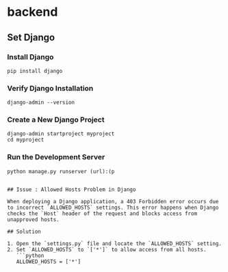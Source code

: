# backend

## Set Django 

### Install Django
```
pip install django
```
### Verify Django Installation
```
django-admin --version
```

### Create a New Django Project
```
django-admin startproject myproject
cd myproject
```
### Run the Development Server
```
python manage.py runserver (url):(p


## Issue : Allowed Hosts Problem in Django

When deploying a Django application, a 403 Forbidden error occurs due to incorrect `ALLOWED_HOSTS` settings. This error happens when Django checks the `Host` header of the request and blocks access from unapproved hosts.

## Solution

1. Open the `settings.py` file and locate the `ALLOWED_HOSTS` setting.
2. Set `ALLOWED_HOSTS` to `['*']` to allow access from all hosts.
   ```python
   ALLOWED_HOSTS = ['*']